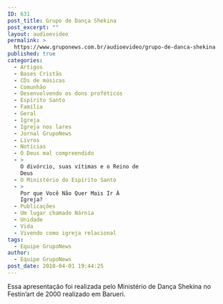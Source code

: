 ```yaml
---
ID: 631
post_title: Grupo de Dança Shekina
post_excerpt: ""
layout: audioevideo
permalink: >
  https://www.gruponews.com.br/audioevideo/grupo-de-danca-shekina
published: true
categories:
  - Artigos
  - Bases Cristãs
  - CDs de músicas
  - Comunhão
  - Desenvolvendo os dons proféticos
  - Espírito Santo
  - Família
  - Geral
  - Igreja
  - Igreja nos lares
  - Jornal GrupoNews
  - Livros
  - Notícias
  - O Deus mal compreendido
  - >
    O divórcio, suas vítimas e o Reino de
    Deus
  - O Ministério do Espírito Santo
  - >
    Por que Você Não Quer Mais Ir À
    Igreja?
  - Publicações
  - Um lugar chamado Nárnia
  - Unidade
  - Vida
  - Vivendo como igreja relacional
tags:
  - Equipe GrupoNews
author:
  - Equipe GrupoNews
post_date: 2010-04-01 19:44:25
---
```

Essa apresentação foi realizada pelo Ministério de Dança Shekina no Festin’art de 2000 realizado em Barueri.